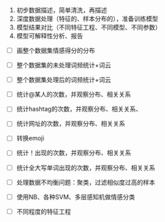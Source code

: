 1. 初步数据描述，简单清洗，再描述
2. 深度数据处理（特征的、样本分布的），准备训练模型
3. 模型结果对比（不同特征工程、不同模型、不同参数）
4. 模型可解释性分析、报告


- [ ] 画整个数据集情感得分的分布
- [ ] 整个数据集的未处理词频统计+词云
- [ ] 整个数据集处理后的词频统计+词云


- [ ] 统计@某人的次数，并观察分布、相关关系
- [ ] 统计hashtag的次数，并观察分布、相关关系、
- [ ] 统计网址的次数，并观察分布、相关关系
- [ ] 转换emoji
- [ ] 统计！出现的次数，并观察分布、相关关系
- [ ] 统计全大写单词出现的次数，并观察分布、相关关系


- [ ] 处理数据不均衡问题：聚类，过滤相似度过高的样本


- [ ] 使用NB、各种SVM、多层感知机做情感分类
- [ ] 不同程度的特征工程